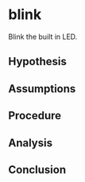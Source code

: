 # blink

Blink the built in LED.

## Hypothesis

## Assumptions

## Procedure

## Analysis

## Conclusion

